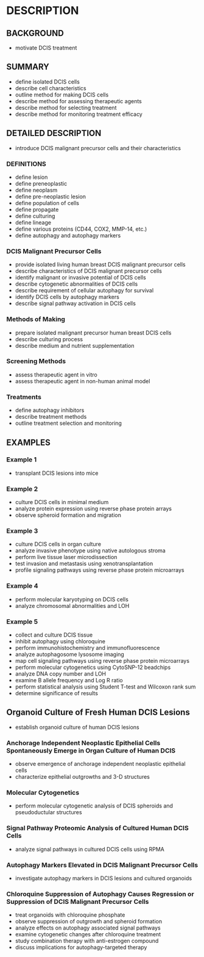 # DESCRIPTION

## BACKGROUND

- motivate DCIS treatment

## SUMMARY

- define isolated DCIS cells
- describe cell characteristics
- outline method for making DCIS cells
- describe method for assessing therapeutic agents
- describe method for selecting treatment
- describe method for monitoring treatment efficacy

## DETAILED DESCRIPTION

- introduce DCIS malignant precursor cells and their characteristics

### DEFINITIONS

- define lesion
- define preneoplastic
- define neoplasm
- define pre-neoplastic lesion
- define population of cells
- define propagate
- define culturing
- define lineage
- define various proteins (CD44, COX2, MMP-14, etc.)
- define autophagy and autophagy markers

### DCIS Malignant Precursor Cells

- provide isolated living human breast DCIS malignant precursor cells
- describe characteristics of DCIS malignant precursor cells
- identify malignant or invasive potential of DCIS cells
- describe cytogenetic abnormalities of DCIS cells
- describe requirement of cellular autophagy for survival
- identify DCIS cells by autophagy markers
- describe signal pathway activation in DCIS cells

### Methods of Making

- prepare isolated malignant precursor human breast DCIS cells
- describe culturing process
- describe medium and nutrient supplementation

### Screening Methods

- assess therapeutic agent in vitro
- assess therapeutic agent in non-human animal model

### Treatments

- define autophagy inhibitors
- describe treatment methods
- outline treatment selection and monitoring

## EXAMPLES

### Example 1

- transplant DCIS lesions into mice

### Example 2

- culture DCIS cells in minimal medium
- analyze protein expression using reverse phase protein arrays
- observe spheroid formation and migration

### Example 3

- culture DCIS cells in organ culture
- analyze invasive phenotype using native autologous stroma
- perform live tissue laser microdissection
- test invasion and metastasis using xenotransplantation
- profile signaling pathways using reverse phase protein microarrays

### Example 4

- perform molecular karyotyping on DCIS cells
- analyze chromosomal abnormalities and LOH

### Example 5

- collect and culture DCIS tissue
- inhibit autophagy using chloroquine
- perform immunohistochemistry and immunofluorescence
- analyze autophagosome lysosome imaging
- map cell signaling pathways using reverse phase protein microarrays
- perform molecular cytogenetics using CytoSNP-12 beadchips
- analyze DNA copy number and LOH
- examine B allele frequency and Log R ratio
- perform statistical analysis using Student T-test and Wilcoxon rank sum
- determine significance of results

## Organoid Culture of Fresh Human DCIS Lesions

- establish organoid culture of human DCIS lesions

### Anchorage Independent Neoplastic Epithelial Cells Spontaneously Emerge in Organ Culture of Human DCIS

- observe emergence of anchorage independent neoplastic epithelial cells
- characterize epithelial outgrowths and 3-D structures

### Molecular Cytogenetics

- perform molecular cytogenetic analysis of DCIS spheroids and pseudoductular structures

### Signal Pathway Proteomic Analysis of Cultured Human DCIS Cells

- analyze signal pathways in cultured DCIS cells using RPMA

### Autophagy Markers Elevated in DCIS Malignant Precursor Cells

- investigate autophagy markers in DCIS lesions and cultured organoids

### Chloroquine Suppression of Autophagy Causes Regression or Suppression of DCIS Malignant Precursor Cells

- treat organoids with chloroquine phosphate
- observe suppression of outgrowth and spheroid formation
- analyze effects on autophagy associated signal pathways
- examine cytogenetic changes after chloroquine treatment
- study combination therapy with anti-estrogen compound
- discuss implications for autophagy-targeted therapy

